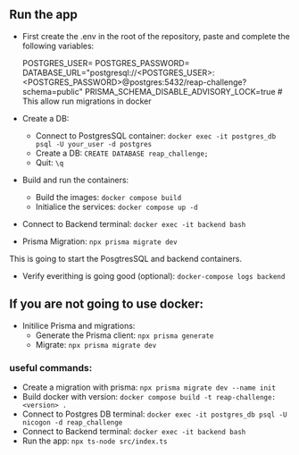 
## Run the app

  - First create the .env in the root of the repository, paste and complete the following variables:

    POSTGRES_USER=
    POSTGRES_PASSWORD=
    DATABASE_URL="postgresql://<POSTGRES_USER>:<POSTGRES_PASSWORD>@postgres:5432/reap-challenge?schema=public"
    PRISMA_SCHEMA_DISABLE_ADVISORY_LOCK=true # This allow run migrations in docker

  - Create a DB:
    - Connect to PostgresSQL container: `docker exec -it postgres_db psql -U your_user -d postgres`
    - Create a DB: `CREATE DATABASE reap_challenge;`
    - Quit: `\q`

  - Build and run the containers:
    - Build the images: `docker compose build`
    - Initialice the services: `docker compose up -d`

  - Connect to Backend terminal: `docker exec -it backend bash`
  - Prisma Migration: `npx prisma migrate dev`

  This is going to start the PosgtresSQL and backend containers.

  - Verify everithing is going good (optional): `docker-compose logs backend`

## If you are not going to use docker:

  - Initilice Prisma and migrations:
    - Generate the Prisma client: `npx prisma generate`
    - Migrate: `npx prisma migrate dev`

### useful commands:
  - Create a migration with prisma: `npx prisma migrate dev --name init`
  - Build docker with version: `docker compose build -t reap-challenge:<version> .`
  - Connect to Postgres DB terminal: `docker exec -it postgres_db psql -U nicogon -d reap_challenge`
  - Connect to Backend terminal: `docker exec -it backend bash`
  - Run the app: `npx ts-node src/index.ts`
